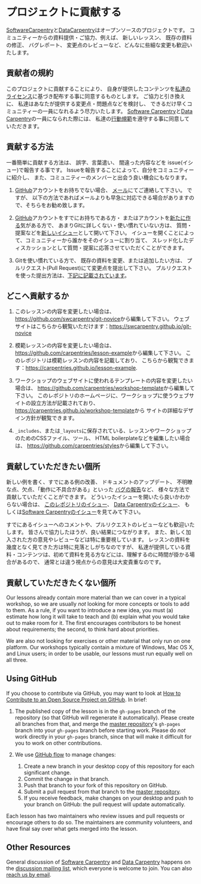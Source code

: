 # プロジェクトに貢献する

[SoftwareCarpentry][swc-site]と[DataCarpentry][dc-site]はオープンソースのプロジェクトです。
コミュニティーからの資料提供・ご協力、例えば、
新しいレッスン、
既存の資料の修正、
バグレポート、
変更点のレビューなど、どんなに些細な変更も歓迎いたします。

## 貢献者の規約

このプロジェクトに貢献することにより、
自身が提供したコンテンツを[私達のライセンス](License.md)に基づき配布する事に同意するものとします。
ご協力と引き換えに、
私達はあなたが提供する変更点・問題点などを検討し、
できるだけ早くコミュニティーの一員になれるよう尽力いたします。
[Software Carpentry][swc-site]と[Data Carpentry][dc-site]の一員になられた際には、
私達の[行動規範](https://docs.carpentries.org/topic_folders/policies/code-of-conduct.html)を遵守する事に同意していただきます。

## 貢献する方法

一番簡単に貢献する方法は、
誤字、言葉遣い、
間違った内容などを
issue(イシュー)で報告する事です。
Issueを報告することによって、自分をコミュニティーに紹介し、
また、コミュニティーのメンバーと出会う良い機会にもなります。

1. [GitHub][github]アカウントをお持ちでない場合、
    [メール][contact]にてご連絡して下さい。
    ですが、
    以下の方法であればメールよりも早急に対応できる場合がありますので、そちらをお勧め致します。

2. [GitHub][github]アカウントをすでにお持ちである方・
    またはアカウントを[新たに作る][github-join]気がある方で、
    あまりGitに詳しくない・使い慣れていない方は、
    質問・提案などを[新しいイシュー][new-issue]として開いて下さい。
    イシューを開くことによって、コミュニティーから誰かをそのイシューに割り当て、
    スレッド化したディスカッションとして質問・提案に応答させていただくことができます。

3. Gitを使い慣れている方で、
    既存の資料を変更、または追加したい方は、
    プルリクエスト(Pull Request)にて変更点を提出して下さい。
    プルリクエストを使った提出方法は、[下記に記載されています](#using-github)。

## どこへ貢献するか

1.  このレッスンの内容を変更したい場合は、
    <https://github.com/swcarpentry/git-novice>から編集して下さい。
    ウェブサイトはこちらから観覧いただけます：<https://swcarpentry.github.io/git-novice>

2.  模範レッスンの内容を変更したい場合は、
    <https://github.com/carpentries/lesson-example>から編集して下さい。
    このレポジトリは模範レッスンの内容を記載しており、
    こちらから観覧できます：<https://carpentries.github.io/lesson-example>.

3.  ワークショップのウェブサイトに使われるテンプレートの内容を変更したい場合は、
    <https://github.com/carpentries/workshop-template>から編集して下さい。
    このレポジトリのホームページに、ワークショップに使うウェブサイトの設立方法が記載されており、
    <https://carpentries.github.io/workshop-template>から
    サイトの詳細なデザイン方針が観覧できます。

4.  `_includes`、または`_layouts`に保存されている、レッスンやワークショップのためのCSSファイル、ツール、
    HTML boilerplateなどを編集したい場合は、
    <https://github.com/carpentries/styles>から編集して下さい。

## 貢献していただきたい個所

新しい例を書く、すでにある例の改善、
ドキュメントのアップデート、
不明瞭な点、欠点、「動作に不具合がある」といった
[バグの報告][new-issue]など、
様々な方法で貢献していただくことができます。
どういったイシューを開いたら良いかわからない場合は、
[このレポジトリのイシュー][issues]、
[Data Carpentryのイシュー][dc-issues]、
もしくは[Software Carpentryのイシュー][swc-issues]を見てみて下さい。

すでにあるイシューへのコメントや、プルリクエストのレビューなども歓迎いたします。
皆さんで協力したほうが、良い結果につながります。
また、新しく加入された方の意見やレビューなどは特に重要視しています。
レッスンの資料を幾度となく見てきた方は特に見落としがちなのですが、
私達が提供している資料・コンテンツは、初めて資料を見る方などには、理解するのに時間が掛かる場合があるので、
通常とは違う視点からの意見は大変貴重なのです。

## 貢献していただきたくない個所

Our lessons already contain more material than we can cover in a typical workshop,
so we are usually *not* looking for more concepts or tools to add to them.
As a rule,
if you want to introduce a new idea,
you must (a) estimate how long it will take to teach
and (b) explain what you would take out to make room for it.
The first encourages contributors to be honest about requirements;
the second, to think hard about priorities.

We are also not looking for exercises or other material that only run on one platform.
Our workshops typically contain a mixture of Windows, Mac OS X, and Linux users;
in order to be usable,
our lessons must run equally well on all three.

## Using GitHub

If you choose to contribute via GitHub,
you may want to look at
[How to Contribute to an Open Source Project on GitHub][how-contribute].
In brief:

1.  The published copy of the lesson is in the `gh-pages` branch of the repository
    (so that GitHub will regenerate it automatically).
    Please create all branches from that,
    and merge the [master repository][repo]'s `gh-pages` branch into your `gh-pages` branch
    before starting work.
    Please do *not* work directly in your `gh-pages` branch,
    since that will make it difficult for you to work on other contributions.

2.  We use [GitHub flow][github-flow] to manage changes:
    1.  Create a new branch in your desktop copy of this repository for each significant change.
    2.  Commit the change in that branch.
    3.  Push that branch to your fork of this repository on GitHub.
    4.  Submit a pull request from that branch to the [master repository][repo].
    5.  If you receive feedback,
        make changes on your desktop and push to your branch on GitHub:
        the pull request will update automatically.

Each lesson has two maintainers who review issues and pull requests
or encourage others to do so.
The maintainers are community volunteers,
and have final say over what gets merged into the lesson.

## Other Resources

General discussion of [Software Carpentry][swc-site] and [Data Carpentry][dc-site]
happens on the [discussion mailing list][discuss-list],
which everyone is welcome to join.
You can also [reach us by email][contact].

[contact]: mailto:team@carpentries.org
[dc-issues]: https://github.com/issues?q=user%3Adatacarpentry
[dc-lessons]: http://datacarpentry.org/lessons/
[dc-site]: http://datacarpentry.org/
[discuss-list]: https://carpentries.topicbox.com/groups/discuss
[github]: https://github.com
[github-flow]: https://guides.github.com/introduction/flow/
[github-join]: https://github.com/join
[how-contribute]: https://egghead.io/series/how-to-contribute-to-an-open-source-project-on-github
[new-issue]: https://github.com/swcarpentry/git-novice/issues/new
[issues]: https://github.com/swcarpentry/git-novice/issues/
[repo]: https://github.com/swcarpentry/git-novice/
[swc-issues]: https://github.com/issues?q=user%3Aswcarpentry
[swc-lessons]: https://software-carpentry.org/lessons/
[swc-site]: https://software-carpentry.org/

